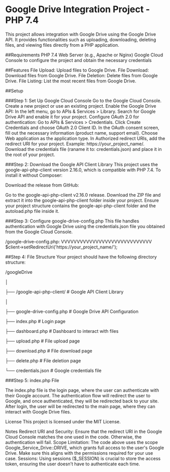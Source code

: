 # Google Drive Integration Project - PHP 7.4
This project allows integration with Google Drive using the Google Drive API. It provides functionalities such as uploading, downloading, deleting files, and viewing files directly from a PHP application.


##Requirements
PHP 7.4
Web Server (e.g., Apache or Nginx)
Google Cloud Console to configure the project and obtain the necessary credentials


##Features
File Upload: Upload files to Google Drive.
File Download: Download files from Google Drive.
File Deletion: Delete files from Google Drive.
File Listing: List the most recent files from Google Drive.


##Setup

###Step 1: Set Up Google Cloud Console
Go to the Google Cloud Console.
Create a new project or use an existing project.
Enable the Google Drive API:
In the left menu, go to APIs & Services > Library.
Search for Google Drive API and enable it for your project.
Configure OAuth 2.0 for authentication:
Go to APIs & Services > Credentials.
Click Create Credentials and choose OAuth 2.0 Client ID.
In the OAuth consent screen, fill out the necessary information (product name, support email).
Choose Web application as the application type.
In Authorized redirect URIs, add the redirect URI for your project. Example: https://your_project_name/.
Download the credentials file (raname it to: credentials.json) and place it in the root of your project.

###Step 2: Download the Google API Client Library
This project uses the google-api-php-client version 2.16.0, which is compatible with PHP 7.4. To install it without Composer:

Download the release from GitHub:

Go to the google-api-php-client v2.16.0 release.
Download the ZIP file and extract it into the google-api-php-client folder inside your project.
Ensure your project structure contains the google-api-php-client folder and the autoload.php file inside it.

###Step 3: Configure google-drive-config.php
This file handles authentication with Google Drive using the credentials.json file you obtained from the Google Cloud Console.

/google-drive-config.php: 
                        VVVVVVVVVVVVVVVVVVVVVVVVVVVVV
$client->setRedirectUri('https://your_project_name/');



##Step 4: File Structure
Your project should have the following directory structure:

/googleDrive

│

├── /google-api-php-client/          # Google API Client Library

│

├── google-drive-config.php         # Google Drive API Configuration

├── index.php                       # Login page

├── dashboard.php                   # Dashboard to interact with files

├── upload.php                      # File upload page 

├── download.php                    # File download page

├── delete.php                      # File deletion page

└── credentials.json                # Google credentials file


###Step 5: index.php File

The index.php file is the login page, where the user can authenticate with their Google account. The authentication flow will redirect the user to Google, and once authenticated, they will be redirected back to your site.
After login, the user will be redirected to the main page, where they can interact with Google Drive files.


License
This project is licensed under the MIT License.


Notes
Redirect URI and Security: Ensure that the redirect URI in the Google Cloud Console matches the one used in the code. Otherwise, the authentication will fail.
Scope Limitation: The code above uses the scope Google_Service_Drive::DRIVE, which grants full access to the user's Google Drive. Make sure this aligns with the permissions required for your use case.
Sessions: Using sessions ($_SESSION) is crucial to store the access token, ensuring the user doesn’t have to authenticate each time.
